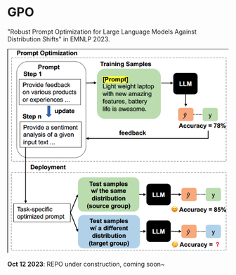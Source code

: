 # GPO
"Robust Prompt Optimization for Large Language Models Against Distribution Shifts" in EMNLP 2023. 

![image](https://github.com/li-moxin/GPO/blob/main/intro.png)

**Oct 12 2023**: REPO under construction, coming soon~
